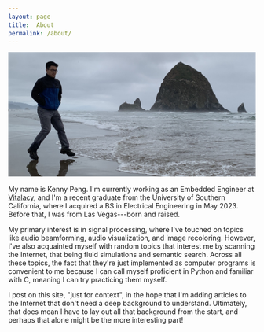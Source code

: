```yaml
---
layout: page
title:  About
permalink: /about/
---
```


![home headliner image](/images/home_headline.jpg)

My name is Kenny Peng. I'm currently working as an Embedded Engineer at [Vitalacy](https://vitalacy.com/about/), and I'm a recent graduate from the University of Southern California, where I acquired a BS in Electrical Engineering in May 2023. Before that, I was from Las Vegas---born and raised.

My primary interest is in signal processing, where I've touched on topics like audio beamforming, audio visualization, and image recoloring. However, I've also acquainted myself with random topics that interest me by scanning the Internet, that being fluid simulations and semantic search. Across all these topics, the fact that they're just implemented as computer programs is convenient to me because I can call myself proficient in Python and familiar with C, meaning I can try practicing them myself.

I post on this site, "just for context", in the hope that I'm adding articles to the Internet that don't need a deep background to understand. Ultimately, that does mean I have to lay out all that background from the start, and perhaps that alone might be the more interesting part!